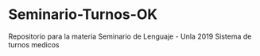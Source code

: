 # Seminario-Turnos-OK
Repositorio para la materia Seminario de Lenguaje - Unla 2019
Sistema de turnos medicos
